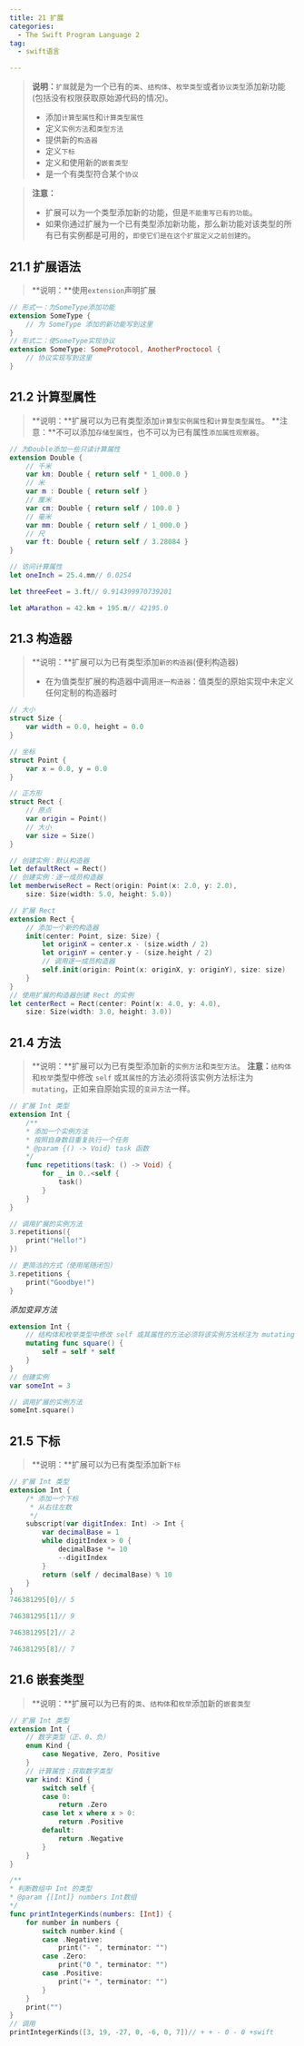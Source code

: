 ```yaml
---
title: 21 扩展
categories:
  - The Swift Program Language 2
tag:
  - swift语言

---
```


>**说明：**`扩展`就是为一个已有的`类`、`结构体`、`枚举类型`或者`协议类型`添加新功能(包括没有权限获取原始源代码的情况)。
>+ 添加`计算型属性`和`计算类型属性`
>+ 定义`实例方法`和`类型方法`
>+ 提供新的`构造器`
>+ 定义`下标`
>+ 定义和使用新的`嵌套类型`
>+ 是一个有类型符合某个`协议`

>**注意：**
>+ 扩展可以为一个类型添加新的功能，但是`不能重写已有的功能`。
>+ 如果你通过扩展为一个已有类型添加新功能，那么新功能对该类型的所有已有实例都是可用的，`即使它们是在这个扩展定义之前创建的`。

## 21.1	扩展语法
>**说明：**使用`extension`声明扩展

```swift
// 形式一：为SomeType添加功能
extension SomeType {
    // 为 SomeType 添加的新功能写到这里
}
// 形式二：使SomeType实现协议
extension SomeType: SomeProtocol, AnotherProctocol {
    // 协议实现写到这里
}
```

## 21.2	计算型属性
>**说明：**扩展可以为已有类型添加`计算型实例属性`和`计算型类型属性`。
>**注意：**不可以添加`存储型属性`，也不可以为已有属性`添加属性观察器`。

```swift
// 为Double添加一些只读计算属性
extension Double {
    // 千米
    var km: Double { return self * 1_000.0 }
    // 米
    var m : Double { return self }
    // 厘米
    var cm: Double { return self / 100.0 }
    // 毫米
    var mm: Double { return self / 1_000.0 }
    // 尺
    var ft: Double { return self / 3.28084 }
}

// 访问计算属性
let oneInch = 25.4.mm// 0.0254

let threeFeet = 3.ft// 0.914399970739201

let aMarathon = 42.km + 195.m// 42195.0
```

## 21.3	构造器
>**说明：**扩展可以为已有类型添加`新的构造器`(便利构造器)
>+ 在为值类型扩展的构造器中调用`逐一构造器`：值类型的原始实现中未定义任何定制的构造器时

```swift
// 大小
struct Size {
    var width = 0.0, height = 0.0
}

// 坐标
struct Point {
    var x = 0.0, y = 0.0
}

// 正方形
struct Rect {
    // 原点
    var origin = Point()
    // 大小
    var size = Size()
}

// 创建实例：默认构造器
let defaultRect = Rect()
// 创建实例：逐一成员构造器
let memberwiseRect = Rect(origin: Point(x: 2.0, y: 2.0),
    size: Size(width: 5.0, height: 5.0))

// 扩展 Rect
extension Rect {
    // 添加一个新的构造器
    init(center: Point, size: Size) {
        let originX = center.x - (size.width / 2)
        let originY = center.y - (size.height / 2)
        // 调用逐一成员构造器
        self.init(origin: Point(x: originX, y: originY), size: size)
    }
}
// 使用扩展的构造器创建 Rect 的实例
let centerRect = Rect(center: Point(x: 4.0, y: 4.0),
    size: Size(width: 3.0, height: 3.0))
```

## 21.4	方法
>**说明：**扩展可以为已有类型添加新的`实例方法`和`类型方法`。
>**注意：**`结构体`和`枚举`类型中修改 `self` 或`其属性`的方法必须将该实例方法标注为 `mutating`，正如来自原始实现的`变异方法`一样。

```swift
// 扩展 Int 类型
extension Int {
    /**
    * 添加一个实例方法
    * 按照自身数目重复执行一个任务
    * @param {() -> Void} task 函数
    */
    func repetitions(task: () -> Void) {
        for _ in 0..<self {
            task()
        }
    }
}

// 调用扩展的实例方法
3.repetitions({
    print("Hello!")
})

// 更简洁的方式（使用尾随闭包）
3.repetitions {
    print("Goodbye!")
}
```
*添加变异方法*

```swift
extension Int {
    // 结构体和枚举类型中修改 self 或其属性的方法必须将该实例方法标注为 mutating
    mutating func square() {
        self = self * self
    }
}
// 创建实例
var someInt = 3

// 调用扩展的实例方法
someInt.square()
```

## 21.5	下标
>**说明：**扩展可以为已有类型添加新`下标`

```swift
// 扩展 Int 类型
extension Int {
    /* 添加一个下标
     * 从右往左数
     */
    subscript(var digitIndex: Int) -> Int {
        var decimalBase = 1
        while digitIndex > 0 {
            decimalBase *= 10
            --digitIndex
        }
        return (self / decimalBase) % 10
    }
}
746381295[0]// 5

746381295[1]// 9

746381295[2]// 2

746381295[8]// 7
```

## 21.6	嵌套类型
>**说明：**扩展可以为已有的`类`、`结构体`和`枚举`添加新的`嵌套类型`

```swift
// 扩展 Int 类型
extension Int {
    // 数字类型（正、0、负）
    enum Kind {
        case Negative, Zero, Positive
    }
    // 计算属性：获取数字类型
    var kind: Kind {
        switch self {
        case 0:
            return .Zero
        case let x where x > 0:
            return .Positive
        default:
            return .Negative
        }
    }
}

/**
* 判断数组中 Int 的类型
* @param {[Int]} numbers Int数组
*/
func printIntegerKinds(numbers: [Int]) {
    for number in numbers {
        switch number.kind {
        case .Negative:
            print("- ", terminator: "")
        case .Zero:
            print("0 ", terminator: "")
        case .Positive:
            print("+ ", terminator: "")
        }
    }
    print("")
}
// 调用
printIntegerKinds([3, 19, -27, 0, -6, 0, 7])// + + - 0 - 0 +swift
```
